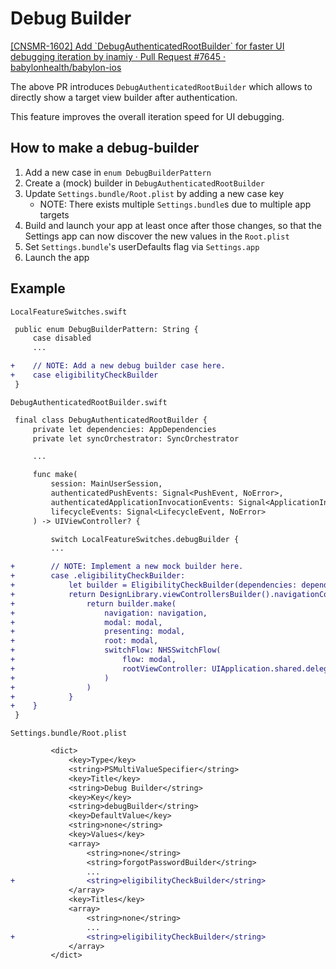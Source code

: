Debug Builder
======================

[\[CNSMR\-1602\] Add \`DebugAuthenticatedRootBuilder\` for faster UI debugging iteration by inamiy · Pull Request \#7645 · babylonhealth/babylon\-ios](https://github.com/babylonhealth/babylon-ios/pull/7645)

The above PR introduces `DebugAuthenticatedRootBuilder` which allows to directly show a target view builder after authentication.

This feature improves the overall iteration speed for UI debugging.

## How to make a debug-builder

1. Add a new case in `enum DebugBuilderPattern`
2. Create a (mock) builder in `DebugAuthenticatedRootBuilder`
3. Update `Settings.bundle/Root.plist` by adding a new case key
    - NOTE: There exists multiple `Settings.bundle`s due to multiple app targets
4. Build and launch your app at least once after those changes, so that the Settings app can now discover the new values in the `Root.plist`
5. Set `Settings.bundle`'s userDefaults flag via `Settings.app`
6. Launch the app

## Example

`LocalFeatureSwitches.swift`

```diff
 public enum DebugBuilderPattern: String {
     case disabled
     ...

+    // NOTE: Add a new debug builder case here.
+    case eligibilityCheckBuilder
 }
```

`DebugAuthenticatedRootBuilder.swift`

```diff
 final class DebugAuthenticatedRootBuilder {
     private let dependencies: AppDependencies
     private let syncOrchestrator: SyncOrchestrator

     ...

     func make(
         session: MainUserSession,
         authenticatedPushEvents: Signal<PushEvent, NoError>,
         authenticatedApplicationInvocationEvents: Signal<ApplicationInvocation, NoError>,
         lifecycleEvents: Signal<LifecycleEvent, NoError>
     ) -> UIViewController? {

         switch LocalFeatureSwitches.debugBuilder {
         ...

+        // NOTE: Implement a new mock builder here.
+        case .eligibilityCheckBuilder:
+            let builder = EligibilityCheckBuilder(dependencies: dependencies, session: session)
+            return DesignLibrary.viewControllersBuilder().navigationController(dismissalStyle: .pop) { (navigation, modal) -> UIViewController in
+                return builder.make(
+                    navigation: navigation,
+                    modal: modal,
+                    presenting: modal,
+                    root: modal,
+                    switchFlow: NHSSwitchFlow(
+                        flow: modal,
+                        rootViewController: UIApplication.shared.delegate?.window??.rootViewController!
+                    )
+                )
+            }
+    }
 }
```

`Settings.bundle/Root.plist`

```diff
         <dict>
             <key>Type</key>
             <string>PSMultiValueSpecifier</string>
             <key>Title</key>
             <string>Debug Builder</string>
             <key>Key</key>
             <string>debugBuilder</string>
             <key>DefaultValue</key>
             <string>none</string>
             <key>Values</key>
             <array>
                 <string>none</string>
                 <string>forgotPasswordBuilder</string>
                 ...
+                <string>eligibilityCheckBuilder</string>
             </array>
             <key>Titles</key>
             <array>
                 <string>none</string>
                 ...
+                <string>eligibilityCheckBuilder</string>
             </array>
         </dict>
```
